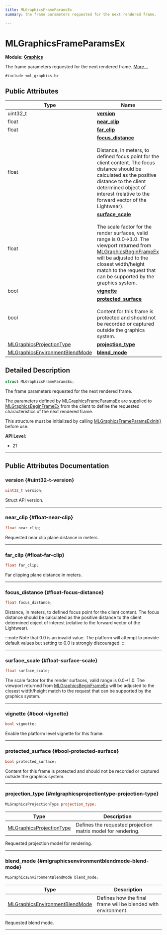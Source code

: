 ```yaml
---
title: MLGraphicsFrameParamsEx
summary: the frame parameters requested for the next rendered frame. 

---
```


# MLGraphicsFrameParamsEx

**Module:** **[Graphics](/api-ref/api/Modules/group___graphics/group___graphics.md)**



The frame parameters requested for the next rendered frame.  [More...](#detailed-description)


`#include <ml_graphics.h>`

## Public Attributes

| Type           | Name           |
| -------------- | -------------- |
| uint32_t | **[version](/api-ref/api/Modules/group___graphics/struct_m_l_graphics_frame_params_ex.md#uint32-t-version)**  |
| float | **[near_clip](/api-ref/api/Modules/group___graphics/struct_m_l_graphics_frame_params_ex.md#float-near-clip)**  |
| float | **[far_clip](/api-ref/api/Modules/group___graphics/struct_m_l_graphics_frame_params_ex.md#float-far-clip)**  |
| float | **[focus_distance](/api-ref/api/Modules/group___graphics/struct_m_l_graphics_frame_params_ex.md#float-focus-distance)** <br></br>Distance, in meters, to defined focus point for the client content. The focus distance should be calculated as the positive distance to the client determined object of interest (relative to the forward vector of the Lightwear).  |
| float | **[surface_scale](/api-ref/api/Modules/group___graphics/struct_m_l_graphics_frame_params_ex.md#float-surface-scale)** <br></br>The scale factor for the render surfaces, valid range is 0.0->1.0. The viewport returned from [MLGraphicsBeginFrameEx](/api-ref/api/Modules/group___graphics/group___graphics.md#mlresult-mlgraphicsbeginframeex) will be adjusted to the closest width/height match to the request that can be supported by the graphics system.  |
| bool | **[vignette](/api-ref/api/Modules/group___graphics/struct_m_l_graphics_frame_params_ex.md#bool-vignette)**  |
| bool | **[protected_surface](/api-ref/api/Modules/group___graphics/struct_m_l_graphics_frame_params_ex.md#bool-protected-surface)** <br></br>Content for this frame is protected and should not be recorded or captured outside the graphics system.  |
| [MLGraphicsProjectionType](/api-ref/api/Modules/group___graphics/group___graphics.md#enums-mlgraphicsprojectiontype) | **[projection_type](/api-ref/api/Modules/group___graphics/struct_m_l_graphics_frame_params_ex.md#mlgraphicsprojectiontype-projection-type)**  |
| [MLGraphicsEnvironmentBlendMode](/api-ref/api/Modules/group___graphics/group___graphics.md#enums-mlgraphicsenvironmentblendmode) | **[blend_mode](/api-ref/api/Modules/group___graphics/struct_m_l_graphics_frame_params_ex.md#mlgraphicsenvironmentblendmode-blend-mode)**  |

## Detailed Description

```cpp
struct MLGraphicsFrameParamsEx;
```

The frame parameters requested for the next rendered frame. 

The parameters defined by [MLGraphicsFrameParamsEx](/api-ref/api/Modules/group___graphics/struct_m_l_graphics_frame_params_ex.md) are supplied to [MLGraphicsBeginFrameEx](/api-ref/api/Modules/group___graphics/group___graphics.md#mlresult-mlgraphicsbeginframeex) from the client to define the requested characteristics of the next rendered frame.

This structure must be initialized by calling [MLGraphicsFrameParamsExInit()](/api-ref/api/Modules/group___graphics/group___graphics.md#void-mlgraphicsframeparamsexinit) before use.




**API Level:**
  * 21




-----------
## Public Attributes Documentation

### version {#uint32-t-version}

```cpp
uint32_t version;
```


Struct API version. 





-----------

### near_clip {#float-near-clip}

```cpp
float near_clip;
```


Requested near clip plane distance in meters. 





-----------

### far_clip {#float-far-clip}

```cpp
float far_clip;
```


Far clipping plane distance in meters. 





-----------

### focus_distance {#float-focus-distance}

```cpp
float focus_distance;
```

Distance, in meters, to defined focus point for the client content. The focus distance should be calculated as the positive distance to the client determined object of interest (relative to the forward vector of the Lightwear). 



:::note
Note that 0.0 is an invalid value. The platform will attempt to provide default values but setting to 0.0 is strongly discouraged. 
:::



-----------

### surface_scale {#float-surface-scale}

```cpp
float surface_scale;
```

The scale factor for the render surfaces, valid range is 0.0->1.0. The viewport returned from [MLGraphicsBeginFrameEx](/api-ref/api/Modules/group___graphics/group___graphics.md#mlresult-mlgraphicsbeginframeex) will be adjusted to the closest width/height match to the request that can be supported by the graphics system. 





-----------

### vignette {#bool-vignette}

```cpp
bool vignette;
```


Enable the platform level vignette for this frame. 





-----------

### protected_surface {#bool-protected-surface}

```cpp
bool protected_surface;
```

Content for this frame is protected and should not be recorded or captured outside the graphics system. 





-----------

### projection_type {#mlgraphicsprojectiontype-projection-type}

```cpp
MLGraphicsProjectionType projection_type;
```



| Type | Description |
|--|--|
| [MLGraphicsProjectionType](/api-ref/api/Modules/group___graphics/group___graphics.md#enums-mlgraphicsprojectiontype) | Defines the requested projection matrix model for rendering.  |


Requested projection model for rendering. 





-----------

### blend_mode {#mlgraphicsenvironmentblendmode-blend-mode}

```cpp
MLGraphicsEnvironmentBlendMode blend_mode;
```



| Type | Description |
|--|--|
| [MLGraphicsEnvironmentBlendMode](/api-ref/api/Modules/group___graphics/group___graphics.md#enums-mlgraphicsenvironmentblendmode) | Defines how the final frame will be blended with environment.  |


Requested blend mode. 





-----------

